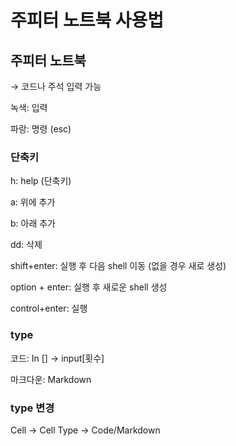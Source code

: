 # 주피터 노트북 사용법

## 주피터 노트북

→ 코드나 주석 입력 가능

녹색: 입력

파랑: 명령 (esc)

### 단축키

h: help (단축키)

a: 위에 추가

b: 아래 추가

dd: 삭제

shift+enter: 실행 후 다음 shell 이동 (없을 경우 새로 생성)

option + enter: 실행 후 새로운 shell 생성

control+enter: 실행

### type

코드: In [] -> input[횟수]

마크다운: Markdown

### type 변경

Cell -> Cell Type -> Code/Markdown